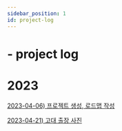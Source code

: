 ```yaml
---
sidebar_position: 1
id: project-log
---
```

# - project log

# 2023

[2023-04-06) 프로젝트 생성, 로드맵 작성](./roadmap)

[2023-04-21) 고대 출장 사진](./2023-04-21)